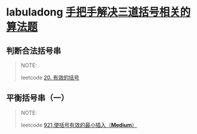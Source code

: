 # labuladong [手把手解决三道括号相关的算法题](https://mp.weixin.qq.com/s?__biz=MzAxODQxMDM0Mw==&mid=2247487246&idx=1&sn=4a514020ce9dc8777e2d1d503188b62b&scene=21#wechat_redirect)

## 判断合法括号串

> NOTE:
>
> leetcode [20. 有效的括号](https://leetcode.cn/problems/valid-parentheses/)



## 平衡括号串（一）

> NOTE:
>
> leetcode [921.使括号有效的最小插入（**Medium**）](https://leetcode.cn/problems/minimum-add-to-make-parentheses-valid/)

